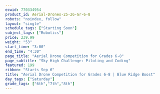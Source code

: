```yaml
---
ecwid: 770334954
product_id: Aerial-Drones-25-26-Gr-6-8
robots: "noindex, follow"
layout: "single"
schedule_tags: ["Starting Soon"]
subject_tags: ["Robotics"]
price: 239.99
weight: "53"
start_time: "3:00"
end_time: "4:30"
page_title: "Aerial Drone Competition for Grades 6-8"
page_subtitle: "Sky High Challenge: Piloting and Coding"
featured: 199
ribbon: "Starts Sep 6"
title: "Aerial Drone Competition for Grades 6-8 | Blue Ridge Boost"
day_tags: ["Saturday"]
grade_tags: ["6th","7th","8th"]
---
```

